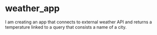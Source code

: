 # weather_app
I am creating an app that connects to external weather API and returns a temperature linked to a query that consists a name of a city. 
